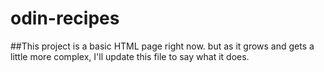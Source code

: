 # odin-recipes

##This project is a basic HTML page right now.
but as it grows and gets a little more complex,
I'll update this file to say what it does.
